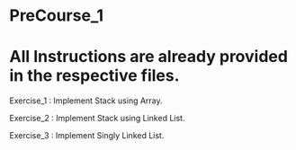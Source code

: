 # PreCourse_1

# All Instructions are already provided in the respective files.

Exercise_1 : Implement Stack using Array.

Exercise_2 : Implement Stack using Linked List.

Exercise_3 : Implement Singly Linked List.
